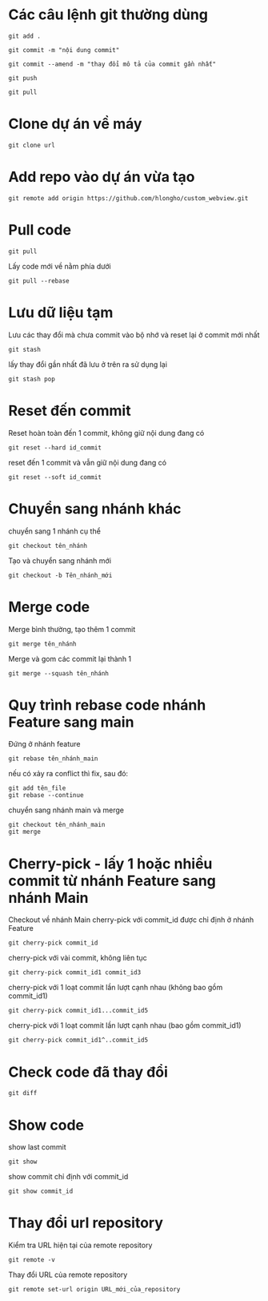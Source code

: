 # Các câu lệnh git thường dùng
```
git add .
```
```
git commit -m "nội dung commit"
```
```
git commit --amend -m "thay đổi mô tả của commit gần nhất"
```
```
git push
```
```
git pull
```
# Clone dự án về máy
```
git clone url
```

# Add repo vào dự án vừa tạo
```
git remote add origin https://github.com/hlongho/custom_webview.git
```
# Pull code
```
git pull
```
Lấy code mới về nằm phía dưới
```
git pull --rebase
```
# Lưu dữ liệu tạm 
Lưu các thay đổi mà chưa commit vào bộ nhớ và reset lại ở commit mới nhất
```
git stash
```
lấy thay đổi gần nhất đã lưu ở trên ra sử dụng lại
```
git stash pop
```
# Reset đến commit
Reset hoàn toàn đến 1 commit, không giữ nội dung đang có
```
git reset --hard id_commit
```
reset đến 1 commit và vẫn giữ nội dung đang có
```
git reset --soft id_commit
```
# Chuyển sang nhánh khác
chuyển sang 1 nhánh cụ thể
```
git checkout tên_nhánh
```
Tạo và chuyển sang nhánh mới
```
git checkout -b Tên_nhánh_mới
```
# Merge code
Merge bình thường, tạo thêm 1 commit
```
git merge tên_nhánh
```
Merge và gom các commit lại thành 1
```
git merge --squash tên_nhánh
```
# Quy trình rebase code nhánh Feature sang main
Đứng ở nhánh feature
```
git rebase tên_nhánh_main
```
nếu có xảy ra conflict thì fix, sau đó:
```
git add tên_file
git rebase --continue
```
chuyển sang nhánh main và merge
```
git checkout tên_nhánh_main
git merge
```
# Cherry-pick - lấy 1 hoặc nhiều commit từ nhánh Feature sang nhánh Main
Checkout về nhánh Main
cherry-pick với commit_id được chỉ định ở nhánh Feature
```
git cherry-pick commit_id
```
cherry-pick với vài commit, không liên tục
```
git cherry-pick commit_id1 commit_id3
```
cherry-pick với 1 loạt commit lần lượt cạnh nhau (không bao gồm commit_id1)
```
git cherry-pick commit_id1...commit_id5
```
cherry-pick với 1 loạt commit lần lượt cạnh nhau (bao gồm commit_id1)
```
git cherry-pick commit_id1^..commit_id5
```
# Check code đã thay đổi
```
git diff
```
# Show code 
show last commit
```
git show
```
show commit chỉ định với commit_id
```
git show commit_id
```

# Thay đổi url repository
Kiểm tra URL hiện tại của remote repository
```
git remote -v
```
Thay đổi URL của remote repository
```
git remote set-url origin URL_mới_của_repository
```
